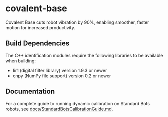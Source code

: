 # covalent-base
Covalent Base cuts robot vibration by 90%, enabling smoother, faster motion for increased productivity.

## Build Dependencies

The C++ identification modules require the following libraries to be available when building:

- Iir1 (digital filter library) version 1.9.3 or newer
- cnpy (NumPy file support) version 0.2 or newer

## Documentation

For a complete guide to running dynamic calibration on Standard Bots robots, see
[docs/StandardBotsCalibrationGuide.md](docs/StandardBotsCalibrationGuide.md).

